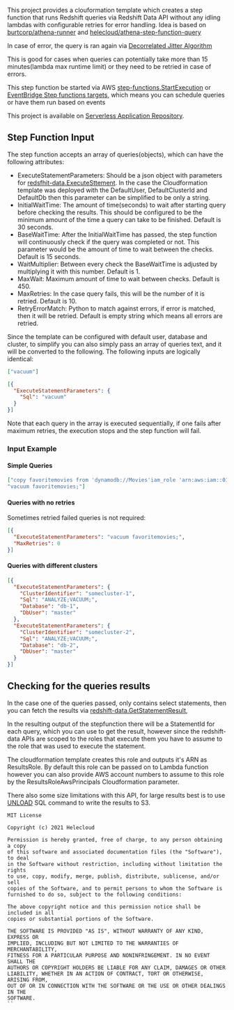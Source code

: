 This project provides a clouformation template which creates a step function that runs Redshift queries via Redshift Data API without any idling lambdas with configurable
retries for error handling. Idea is based on [burtcorp/athena-runner](https://github.com/burtcorp/athena-runner) and [helecloud/athena-step-function-query](https://github.com/burtcorp/athena-runner)

In case of error, the query is ran again via [Decorrelated Jitter Algorithm](https://aws.amazon.com/blogs/architecture/exponential-backoff-and-jitter/)

This is good for cases when queries can potentially take more than 15 minutes(lambda max runtime limit) or they need to be retried in case of errors.

This step function be started via AWS [step-functions.StartExecution](https://docs.aws.amazon.com/step-functions/latest/apireference/API_StartExecution.html) or [EventBridge Step functions targets](https://docs.aws.amazon.com/eventbridge/latest/userguide/eventbridge-targets.html), which means you can schedule queries or have them run based on events 

This project is available on [Serverless Application Repository](https://console.aws.amazon.com/lambda/home#/create/app?applicationId=arn:aws:serverlessrepo:eu-west-1:708984232979:applications/redshift-step-function-query).


## Step Function Input

The step function accepts an array of queries(objects), which can have the following attributes:

- ExecuteStatementParameters: Should be a json object with parameters for [redsfhit-data.ExecuteSttement](https://docs.aws.amazon.com/redshift-data/latest/APIReference/API_ExecuteStatement.html). In the case the Cloudformation template was deployed with the DefaultUser, DefaultClusterId and DefaultDb then this parameter can be simplified to be only a string.
- InitialWaitTime: The amount of time(seconds) to wait after starting query before checking the results. This should be configured to be the minimum amount of the time a query can take to be finished. Default is 30 seconds. 
- BaseWaitTime: After the InitialWaitTime has passed, the step function will continuously check if the query was completed or not. This parameter would be the amount of time to wait between the checks. Default is 15 seconds.
- WaitMultiplier: Between every check the BaseWaitTime is adjusted by multiplying it with this number. Default is 1.
- MaxWait: Maximum amount of time to wait between checks. Default is 450.
- MaxRetries: In the case query fails, this will be the number of it is retried. Default is 10.
- RetryErrorMatch: Python to match against errors, if error is matched, then it will be retried. Default is empty string which means all errors are retried.

Since the template can be configured with default user, database and cluster, to simplify you can also simply pass an array of queries text, and it will be converted to the following. The following inputs are logically identical:

```json
["vacuum"]
```

```json
[{
  "ExecuteStatementParameters": {
    "Sql": "vacuum"
  }
}]
```

Note that each query in the array is executed sequentially, if one fails after maximum retries, the execution stops and the step function will fail.

### Input Example

#### Simple Queries

```json
["copy favoritemovies from 'dynamodb://Movies'iam_role 'arn:aws:iam::0123456789012:role/MyRedshiftRole' readratio 50;", 
"vacuum favoritemovies;"]
```

#### Queries with no retries

Sometimes retried failed queries is not required:

```json
[{
  "ExecuteStatementParameters": "vacuum favoritemovies;",
  "MaxRetries": 0
}]
```

#### Queries with different clusters

```json
[{
  "ExecuteStatementParameters": {
    "ClusterIdentifier": "somecluster-1",
    "Sql": "ANALYZE;VACUUM;",
    "Database": "db-1",
    "DbUser": "master"
  },
  "ExecuteStatementParameters": {
    "ClusterIdentifier": "somecluster-2",
    "Sql": "ANALYZE;VACUUM;",
    "Database": "db-2",
    "DbUser": "master"
  }
}]
```

## Checking for the queries results

In the case one of the queries passed, only contains select statements, then you can fetch the results via 
[redshift-data.GetStatementResult](https://docs.aws.amazon.com/redshift-data/latest/APIReference/API_GetStatementResult.html),

In the resulting output of the stepfunction there will be a StatementId for each query, which you can use to get the result, however since the redshift-data APIs are scoped to the roles that execute them you have to assume to the role that was used to execute the statement.

The cloudformation template creates this role and outputs it's ARN as ResultsRole. By default this role can be passed on to Lambda function
however you can also provide AWS account numbers to assume to this role by the ResultsRoleAwsPrincipals Cloudformation parameter.

There also some size limitations with this API, for large results best is to use [UNLOAD](https://docs.aws.amazon.com/redshift/latest/dg/r_UNLOAD.html) SQL command to write the results to S3. 

```
MIT License
                                                                              
Copyright (c) 2021 Helecloud
                                                                              
Permission is hereby granted, free of charge, to any person obtaining a copy
of this software and associated documentation files (the "Software"), to deal
in the Software without restriction, including without limitation the rights
to use, copy, modify, merge, publish, distribute, sublicense, and/or sell
copies of the Software, and to permit persons to whom the Software is
furnished to do so, subject to the following conditions:
                                                                              
The above copyright notice and this permission notice shall be included in all
copies or substantial portions of the Software.
                                                                              
THE SOFTWARE IS PROVIDED "AS IS", WITHOUT WARRANTY OF ANY KIND, EXPRESS OR
IMPLIED, INCLUDING BUT NOT LIMITED TO THE WARRANTIES OF MERCHANTABILITY,
FITNESS FOR A PARTICULAR PURPOSE AND NONINFRINGEMENT. IN NO EVENT SHALL THE
AUTHORS OR COPYRIGHT HOLDERS BE LIABLE FOR ANY CLAIM, DAMAGES OR OTHER
LIABILITY, WHETHER IN AN ACTION OF CONTRACT, TORT OR OTHERWISE, ARISING FROM,
OUT OF OR IN CONNECTION WITH THE SOFTWARE OR THE USE OR OTHER DEALINGS IN THE
SOFTWARE.
``
